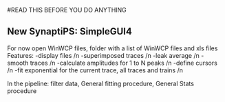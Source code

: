#READ THIS BEFORE YOU DO ANYTHING

## New SynaptiPS: SimpleGUI4

For now open WinWCP files, folder with a list of WinWCP files and xls files
Features: 
-display files  /n
-superimposed traces  /n
-leak average  /n
-smooth traces  /n
-calculate amplitudes for 1 to N peaks  /n
-define cursors  /n
-fit exponential for the current trace, all traces and trains  /n

In the pipeline: filter data, General fitting procedure, General Stats procedure




